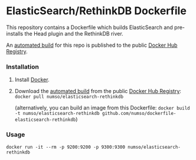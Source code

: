 # ElasticSearch/RethinkDB Dockerfile


This repository contains a Dockerfile which builds ElasticSearch and pre-installs the Head plugin and the RethinkDB river.


An [automated build](https://registry.hub.docker.com/u/numso/elasticsearch-rethinkdb/) for this repo is published to the public [Docker Hub Registry](https://registry.hub.docker.com/).


### Installation

1. Install [Docker](https://www.docker.com/).

2. Download the [automated build](https://registry.hub.docker.com/u/numso/elasticsearch-rethinkdb/) from the public [Docker Hub Registry](https://registry.hub.docker.com/): `docker pull numso/elasticsearch-rethinkdb`

   (alternatively, you can build an image from this Dockerfile: `docker build -t numso/elasticsearch-rethinkdb github.com/numso/dockerfile-elasticsearch-rethinkdb`)


### Usage

    docker run -it --rm -p 9200:9200 -p 9300:9300 numso/elasticsearch-rethinkdb
